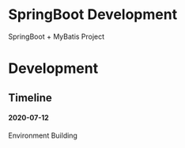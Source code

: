 # SpringBoot Development
SpringBoot + MyBatis Project

# Development
## Timeline
#### 2020-07-12
Environment Building
